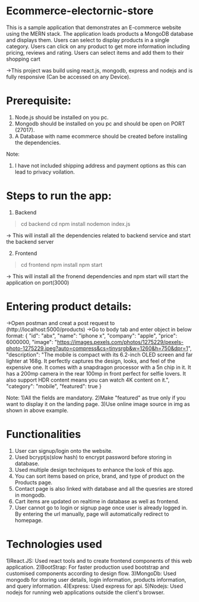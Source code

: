 # Ecommerce-electornic-store

This is a sample application that demonstrates an E-commerce website using the MERN stack. The application loads products a MongoDB database and displays them. Users can select to display products in a single category. Users can click on any product to get more information including pricing, reviews and rating. Users can select items and add them to their shopping cart

->This project was build using react.js, mongodb, express and nodejs and is fully responsive (Can be accessed on any Device).

# Prerequisite:

1) Node.js should be installed on you pc.
2) Mongodb should be installed on you pc and should be open on PORT (27017).
3) A Database with name ecommerce should be created before installing the dependencies.

Note:
1) I have not included shipping address and payment options as this can lead to privacy voilation.

# Steps to run the app:

1) Backend

> cd backend
> cd npm install
> nodemon index.js

-> This will install all the dependencies related to backend service and start the backend server

2) Frontend

> cd frontend
> npm install
> npm start

-> This will install all the fronend dependencies and npm start will start the application on port(3000)

# Entering product details:

->Open postman and creat a post request to (http://localhost:5000/products)
->Go to body tab and enter object in below format:
	{
      "id": "abx",
      "name": "iphone x",
      "company": "apple",
      "price": 6000000,
      "image": "https://images.pexels.com/photos/1275229/pexels-photo-1275229.jpeg?auto=compress&cs=tinysrgb&w=1260&h=750&dpr=1",
      "description": "The mobile is compact with its 6.2-inch OLED screen and far lighter at 168g. It perfectly captures the design, looks, and feel of the expensive one. It comes with a snapdragon processor with a 5n chip in it. It has a 200mp camera in the rear 100mp in front perfect for selfie lovers. It also support HDR content means you can watch 4K content on it.",
      "category": "mobile",
      "featured": true
    } 


Note: 
1)All the fields are mandatory.
2)Make "featured" as true only if you want to display it on the landing page.
3)Use online image source in img as shown in above example. 


# Functionalities

1) User can signup/login onto the website.
2) Used bcryptjs(slow hash) to encrypt password before storing in database.
3) Used multiple design techniques to enhance the look of this app.
4) You can sort items based on price, brand, and type of product on the Products page.
5) Contact page is also linked with database and all the quesries are stored in mongodb.
6) Cart items are updated on realtime in database as well as frontend.
7) User cannot go to login or signup page once user is already logged in. By entering the url manually, page will automatically redirect to homepage.

# Technologies used

1)React.JS: Used react tools and to create frontend components of this web application.
2)BootStrap: For faster production used bootstrap and customised components according to design flow.
3)MongoDb: Used mongodb for storing user details, login information, products information, and query information.
4)Express: Used express for api.
5)Nodejs: Used nodejs for running web applications outside the client's browser.


